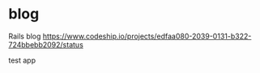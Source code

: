 blog
====

Rails blog
https://www.codeship.io/projects/edfaa080-2039-0131-b322-724bbebb2092/status

test app